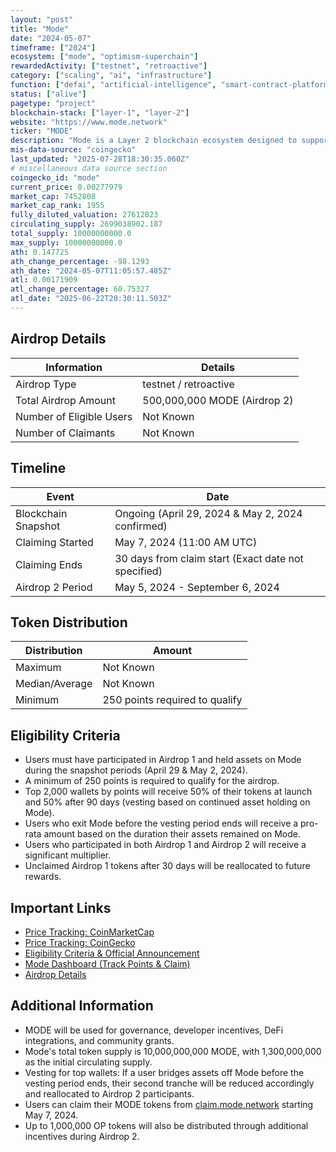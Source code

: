 ```yaml
---
layout: "post"
title: "Mode"
date: "2024-05-07"
timeframe: ["2024"]
ecosystem: ["mode", "optimism-superchain"]
rewardedActivity: ["testnet", "retroactive"]
category: ["scaling", "ai", "infrastructure"]
function: ["defai", "artificial-intelligence", "smart-contract-platform", "blockchain"]
status: ["alive"]
pagetype: "project"
blockchain-stack: ["layer-1", "layer-2"]
website: "https://www.mode.network"
ticker: "MODE"
description: "Mode is a Layer 2 blockchain ecosystem designed to support DeFi and dApps with high scalability, low costs, and deep integrations with the Optimism Superchain."
mis-data-source: "coingecko"
last_updated: "2025-07-28T18:30:35.060Z"
# miscellaneous data source section
coingecko_id: "mode"
current_price: 0.00277979
market_cap: 7452808
market_cap_rank: 1955
fully_diluted_valuation: 27612823
circulating_supply: 2699038902.187
total_supply: 10000000000.0
max_supply: 10000000000.0
ath: 0.147725
ath_change_percentage: -98.1293
ath_date: "2024-05-07T11:05:57.485Z"
atl: 0.00171909
atl_change_percentage: 60.75327
atl_date: "2025-06-22T20:30:11.503Z"
---
```


## Airdrop Details

| Information              | Details                      |
| ------------------------ | ---------------------------- |
| Airdrop Type             | testnet / retroactive        |
| Total Airdrop Amount     | 500,000,000 MODE (Airdrop 2) |
| Number of Eligible Users | Not Known                    |
| Number of Claimants      | Not Known                    |

## Timeline

| Event               | Date                                                |
| ------------------- | --------------------------------------------------- |
| Blockchain Snapshot | Ongoing (April 29, 2024 & May 2, 2024 confirmed)    |
| Claiming Started    | May 7, 2024 (11:00 AM UTC)                          |
| Claiming Ends       | 30 days from claim start (Exact date not specified) |
| Airdrop 2 Period    | May 5, 2024 - September 6, 2024                     |

## Token Distribution

| Distribution   | Amount                         |
| -------------- | ------------------------------ |
| Maximum        | Not Known                      |
| Median/Average | Not Known                      |
| Minimum        | 250 points required to qualify |

## Eligibility Criteria

- Users must have participated in Airdrop 1 and held assets on Mode during the snapshot periods (April 29 & May 2, 2024).
- A minimum of 250 points is required to qualify for the airdrop.
- Top 2,000 wallets by points will receive 50% of their tokens at launch and 50% after 90 days (vesting based on continued asset holding on Mode).
- Users who exit Mode before the vesting period ends will receive a pro-rata amount based on the duration their assets remained on Mode.
- Users who participated in both Airdrop 1 and Airdrop 2 will receive a significant multiplier.
- Unclaimed Airdrop 1 tokens after 30 days will be reallocated to future rewards.

## Important Links

- [Price Tracking: CoinMarketCap](https://coinmarketcap.com/currencies/mode)
- [Price Tracking: CoinGecko](https://www.coingecko.com/en/coins/mode)
- [Eligibility Criteria & Official Announcement](https://mode.mirror.xyz/2Aom53lrot8KQ143u8lCfyYvTOkR7LJcIChoyP1Q4wI)
- [Mode Dashboard (Track Points & Claim)](https://app.mode.network/)
- [Airdrop Details](https://www.mode.network/about-the-airdrop)

## Additional Information

- MODE will be used for governance, developer incentives, DeFi integrations, and community grants.
- Mode's total token supply is 10,000,000,000 MODE, with 1,300,000,000 as the initial circulating supply.
- Vesting for top wallets: If a user bridges assets off Mode before the vesting period ends, their second tranche will be reduced accordingly and reallocated to Airdrop 2 participants.
- Users can claim their MODE tokens from [claim.mode.network](https://claim.mode.network) starting May 7, 2024.
- Up to 1,000,000 OP tokens will also be distributed through additional incentives during Airdrop 2.